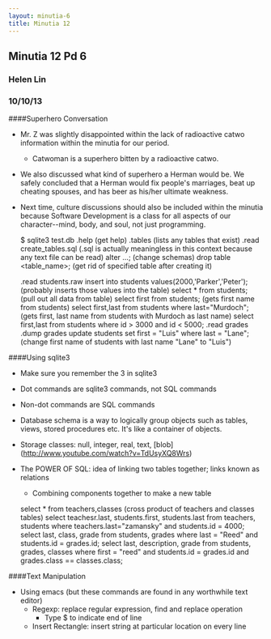 ```yaml
---
layout: minutia-6
title: Minutia 12
---
```


## Minutia 12 Pd 6
### Helen Lin
### 10/10/13

####Superhero Conversation
* Mr. Z was slightly disappointed within the lack of radioactive catwo information within the minutia for our period.
	* Catwoman is a superhero bitten by a radioactive catwo.
* We also discussed what kind of superhero a Herman would be. We safely concluded that a Herman would fix people's marriages, beat up cheating spouses, and has beer as his/her ultimate weakness.
* Next time, culture discussions should also be included within the minutia because Software Development is a class for all aspects of our character--mind, body, and soul, not just programming.


    $ sqlite3 test.db
    .help (get help)
    .tables (lists any tables that exist)
    .read create_tables.sql (.sql is actually meaningless in this context because any text file can be read)
    alter ...; (change schemas)
    drop table <table_name>; (get rid of specified table after creating it)


    .read students.raw
    insert into students values(2000,'Parker','Peter'); (probably inserts those values into the table)
    select * from students; (pull out all data from table)
    select first from students; (gets first name from students)
    select first,last from students where last="Murdoch"; (gets first, last name from students with Murdoch as last name)
    select first,last from students where id > 3000 and id < 5000;
    .read grades
    .dump grades
    update students set first = "Luis" where last = "Lane"; (change first name of students with last name "Lane" to "Luis")


####Using sqlite3
* Make sure you remember the 3 in sqlite3
* Dot commands are sqlite3 commands, not SQL commands
* Non-dot commands are SQL commands
* Database schema is a way to logically group objects such as tables, views, stored procedures etc. It's like a container of objects.
* Storage classes: null, integer, real, text, [blob] (http://www.youtube.com/watch?v=TdUsyXQ8Wrs)
	
* The POWER OF SQL: idea of linking two tables together; links known as relations
	* Combining components together to make a new table


    select * from teachers,classes (cross product of teachers and classes tables)
    select teachesr.last, students.first, students.last from teachers, students where teachers.last="zamansky" and students.id = 4000;
    select last, class, grade from students, grades where last = "Reed" and students.id = grades.id;
    select last, description, grade from students, grades, classes where first = "reed" and students.id = grades.id and grades.class == classes.class;
	

####Text Manipulation
* Using emacs (but these commands are found in any worthwhile text editor)
	* Regexp: replace regular expression, find and replace operation
		* Type $ to indicate end of line
	* Insert Rectangle: insert string at particular location on every line
  
	
